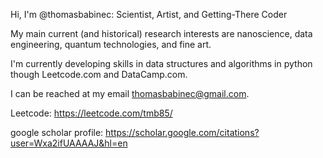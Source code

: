 Hi, I'm @thomasbabinec: Scientist, Artist, and Getting-There Coder

My main current (and historical) research interests are nanoscience, data engineering, quantum technologies, and fine art.

I'm currently developing skills in data structures and algorithms in python though Leetcode.com and DataCamp.com.

I can be reached at my email thomasbabinec@gmail.com.


Leetcode: 
https://leetcode.com/tmb85/

google scholar profile:
https://scholar.google.com/citations?user=Wxa2ifUAAAAJ&hl=en
